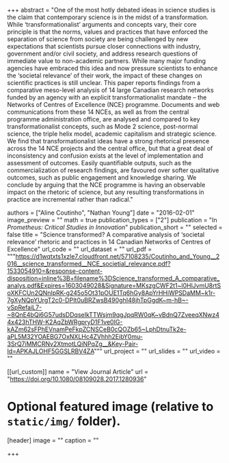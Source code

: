 +++
abstract = "One of the most hotly debated ideas in science studies is the claim that contemporary science is in the midst of a transformation. While ‘transformationalist’ arguments and concepts vary, their core principle is that the norms, values and practices that have enforced the separation of science from society are being challenged by new expectations that scientists pursue closer connections with industry, government and/or civil society, and address research questions of immediate value to non-academic partners. While many major funding agencies have embraced this idea and now pressure scientists to enhance the ‘societal relevance’ of their work, the impact of these changes on scientific practices is still unclear. This paper reports findings from a comparative meso-level analysis of 14 large Canadian research networks funded by an agency with an explicit transformationalist mandate – the Networks of Centres of Excellence (NCE) programme. Documents and web communications from these 14 NCEs, as well as from the central programme administration office, are analysed and compared to key transformationalist concepts, such as Mode 2 science, post-normal science, the triple helix model, academic capitalism and strategic science. We find that transformationalist ideas have a strong rhetorical presence across the 14 NCE projects and the central office, but that a great deal of inconsistency and confusion exists at the level of implementation and assessment of outcomes. Easily quantifiable outputs, such as the commercialization of research findings, are favoured over softer qualitative outcomes, such as public engagement and knowledge sharing. We conclude by arguing that the NCE programme is having an observable impact on the rhetoric of science, but any resulting transformations in practice are incremental rather than radical."

authors = ["Aline Coutinho", "Nathan Young"]
date = "2016-02-01"
image_preview = ""
math = true
publication_types = ["2"]
publication = "In *Prometheus: Critical Studies in Innovation*"
publication_short = ""
selected = false
title = "Science transformed? A comparative analysis of ‘societal relevance’ rhetoric and practices in 14 Canadian Networks of Centres of Excellence"
url_code = ""
url_dataset = ""
url_pdf = """https://d1wqtxts1xzle7.cloudfront.net/57108235/Coutinho_and_Young__2016__science_transformed__NCE_societial_relevance.pdf?1533054910=&response-content-disposition=inline%3B+filename%3DScience_transformed_A_comparative_analys.pdf&Expires=1603049028&Signature=MKszgCWF2t1~l0HlJvmU8rtSoXKFCUn2QNnIpRK-g245o5Ot31pOUE1Tq6hGy8ApYrHHiWPSDaMM~k1r-7gXyNQpYUrgT2c0-DPIt0uBRZwsB490ghI48jhTpGgdK~m-hB~-vSpRefaiL7-~8QnE4bQi6G57udsDDqseIkTTWsjm9qgJpqRW0qK~vBdnQ7ZveeqXNwz44x423hTHW-K2AqZbWRgpryD1F1ve0IG-kAZm62sFPhEVnamPeFkpZCNSCeB0cQOZb65~LphDtnuTk2e-aPL5M32YOAEBG7OxNXLHc4ZVhhh2EibY0mu-3SrQ7iMMCRNv2XtmotLQiNPqZg__&Key-Pair-Id=APKAJLOHF5GGSLRBV4ZA"""
url_project = ""
url_slides = ""
url_video = ""

[[url_custom]]
name = "View Journal Article"
url = "https://doi.org/10.1080/08109028.2017.1280936"

# Optional featured image (relative to `static/img/` folder).
[header]
image = ""
caption = ""

+++


